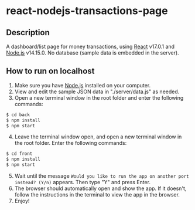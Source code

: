 # react-nodejs-transactions-page
## Description
A dashboard/list page for money transactions, using [React](https://reactjs.org) v17.0.1 and [Node.js](https://nodejs.org) v14.15.0.
No database (sample data is embedded in the server).

## How to run on localhost
 1. Make sure you have [Node.js](https://nodejs.org) installed on your computer.
 2. View and edit the sample JSON data in "./server/data.js" as needed.
 3. Open a new terminal window in the root folder and enter the following commands:
 ```sh
 $ cd back 
 $ npm install
 $ npm start
 ```
 4. Leave the terminal window open, and open a new terminal window in the root folder. Enter the following commands:
 ```sh
 $ cd front
 $ npm install
 $ npm start
 ```
 5. Wait until the message `Would you like to run the app on another port instead? (Y/n)` appears. Then type "Y" and press Enter.
 6. The browser should automatically open and show the app. If it doesn't, follow the instructions in the terminal to view the app in the browser.
 7. Enjoy!
